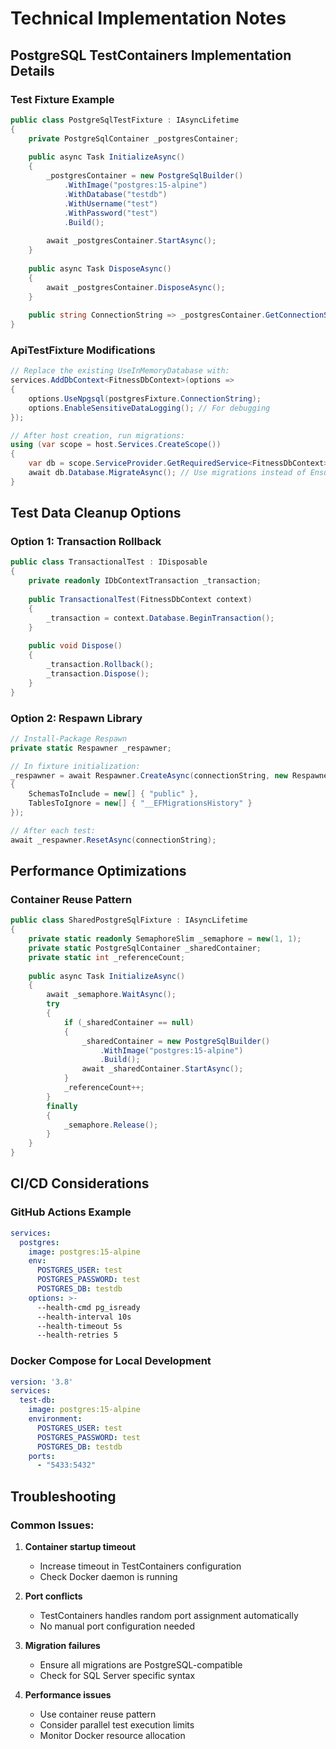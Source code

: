 # Technical Implementation Notes

## PostgreSQL TestContainers Implementation Details

### Test Fixture Example
```csharp
public class PostgreSqlTestFixture : IAsyncLifetime
{
    private PostgreSqlContainer _postgresContainer;
    
    public async Task InitializeAsync()
    {
        _postgresContainer = new PostgreSqlBuilder()
            .WithImage("postgres:15-alpine")
            .WithDatabase("testdb")
            .WithUsername("test")
            .WithPassword("test")
            .Build();
        
        await _postgresContainer.StartAsync();
    }
    
    public async Task DisposeAsync()
    {
        await _postgresContainer.DisposeAsync();
    }
    
    public string ConnectionString => _postgresContainer.GetConnectionString();
}
```

### ApiTestFixture Modifications
```csharp
// Replace the existing UseInMemoryDatabase with:
services.AddDbContext<FitnessDbContext>(options =>
{
    options.UseNpgsql(postgresFixture.ConnectionString);
    options.EnableSensitiveDataLogging(); // For debugging
});

// After host creation, run migrations:
using (var scope = host.Services.CreateScope())
{
    var db = scope.ServiceProvider.GetRequiredService<FitnessDbContext>();
    await db.Database.MigrateAsync(); // Use migrations instead of EnsureCreated
}
```

## Test Data Cleanup Options

### Option 1: Transaction Rollback
```csharp
public class TransactionalTest : IDisposable
{
    private readonly IDbContextTransaction _transaction;
    
    public TransactionalTest(FitnessDbContext context)
    {
        _transaction = context.Database.BeginTransaction();
    }
    
    public void Dispose()
    {
        _transaction.Rollback();
        _transaction.Dispose();
    }
}
```

### Option 2: Respawn Library
```csharp
// Install-Package Respawn
private static Respawner _respawner;

// In fixture initialization:
_respawner = await Respawner.CreateAsync(connectionString, new RespawnerOptions
{
    SchemasToInclude = new[] { "public" },
    TablesToIgnore = new[] { "__EFMigrationsHistory" }
});

// After each test:
await _respawner.ResetAsync(connectionString);
```

## Performance Optimizations

### Container Reuse Pattern
```csharp
public class SharedPostgreSqlFixture : IAsyncLifetime
{
    private static readonly SemaphoreSlim _semaphore = new(1, 1);
    private static PostgreSqlContainer _sharedContainer;
    private static int _referenceCount;
    
    public async Task InitializeAsync()
    {
        await _semaphore.WaitAsync();
        try
        {
            if (_sharedContainer == null)
            {
                _sharedContainer = new PostgreSqlBuilder()
                    .WithImage("postgres:15-alpine")
                    .Build();
                await _sharedContainer.StartAsync();
            }
            _referenceCount++;
        }
        finally
        {
            _semaphore.Release();
        }
    }
}
```

## CI/CD Considerations

### GitHub Actions Example
```yaml
services:
  postgres:
    image: postgres:15-alpine
    env:
      POSTGRES_USER: test
      POSTGRES_PASSWORD: test
      POSTGRES_DB: testdb
    options: >-
      --health-cmd pg_isready
      --health-interval 10s
      --health-timeout 5s
      --health-retries 5
```

### Docker Compose for Local Development
```yaml
version: '3.8'
services:
  test-db:
    image: postgres:15-alpine
    environment:
      POSTGRES_USER: test
      POSTGRES_PASSWORD: test
      POSTGRES_DB: testdb
    ports:
      - "5433:5432"
```

## Troubleshooting

### Common Issues:

1. **Container startup timeout**
   - Increase timeout in TestContainers configuration
   - Check Docker daemon is running

2. **Port conflicts**
   - TestContainers handles random port assignment automatically
   - No manual port configuration needed

3. **Migration failures**
   - Ensure all migrations are PostgreSQL-compatible
   - Check for SQL Server specific syntax

4. **Performance issues**
   - Use container reuse pattern
   - Consider parallel test execution limits
   - Monitor Docker resource allocation